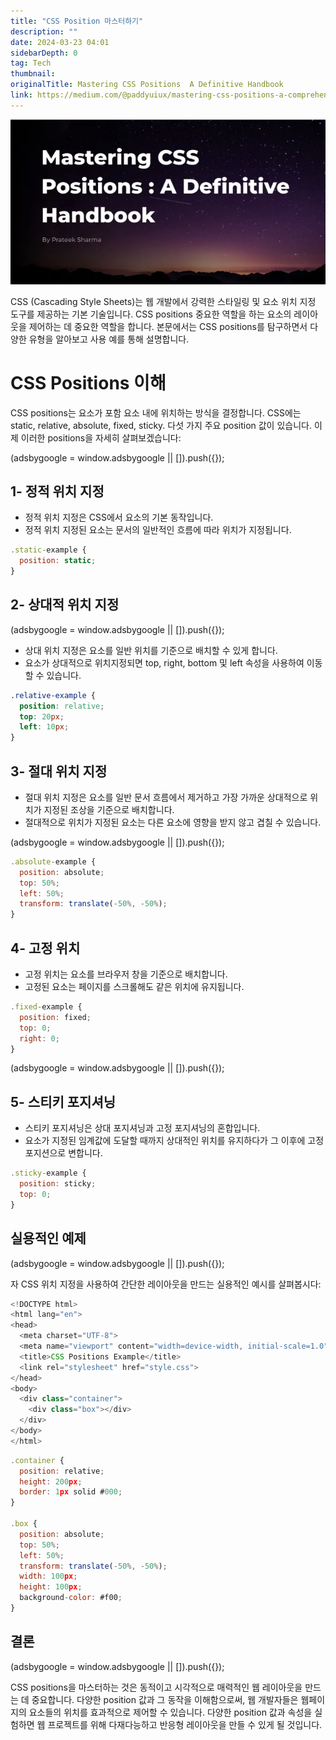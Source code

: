 ```yaml
---
title: "CSS Position 마스터하기"
description: ""
date: 2024-03-23 04:01
sidebarDepth: 0
tag: Tech
thumbnail:
originalTitle: Mastering CSS Positions  A Definitive Handbook
link: https://medium.com/@paddyuiux/mastering-css-positions-a-comprehensive-guide-41cfda95b7a6
---
```


<img src="./img/Mastering-CSS-Positions-:-A-Definitive-Handbook_0.png" />

CSS (Cascading Style Sheets)는 웹 개발에서 강력한 스타일링 및 요소 위치 지정 도구를 제공하는 기본 기술입니다. CSS positions 중요한 역할을 하는 요소의 레이아웃을 제어하는 데 중요한 역할을 합니다. 본문에서는 CSS positions를 탐구하면서 다양한 유형을 알아보고 사용 예를 통해 설명합니다.

# CSS Positions 이해

CSS positions는 요소가 포함 요소 내에 위치하는 방식을 결정합니다. CSS에는 static, relative, absolute, fixed, sticky. 다섯 가지 주요 position 값이 있습니다. 이제 이러한 positions을 자세히 살펴보겠습니다:

<!-- ui-log 수평형 -->

<ins class="adsbygoogle"
      style="display:block"
      data-ad-client="ca-pub-4877378276818686"
      data-ad-slot="9743150776"
      data-ad-format="auto"
      data-full-width-responsive="true"></ins>
<component is="script">
(adsbygoogle = window.adsbygoogle || []).push({});
</component>

## 1- 정적 위치 지정

- 정적 위치 지정은 CSS에서 요소의 기본 동작입니다.
- 정적 위치 지정된 요소는 문서의 일반적인 흐름에 따라 위치가 지정됩니다.

```js
.static-example {
  position: static;
}
```

## 2- 상대적 위치 지정

<!-- ui-log 수평형 -->

<ins class="adsbygoogle"
      style="display:block"
      data-ad-client="ca-pub-4877378276818686"
      data-ad-slot="9743150776"
      data-ad-format="auto"
      data-full-width-responsive="true"></ins>
<component is="script">
(adsbygoogle = window.adsbygoogle || []).push({});
</component>

- 상대 위치 지정은 요소를 일반 위치를 기준으로 배치할 수 있게 합니다.
- 요소가 상대적으로 위치지정되면 top, right, bottom 및 left 속성을 사용하여 이동할 수 있습니다.

```css
.relative-example {
  position: relative;
  top: 20px;
  left: 10px;
}
```

## 3- 절대 위치 지정

- 절대 위치 지정은 요소를 일반 문서 흐름에서 제거하고 가장 가까운 상대적으로 위치가 지정된 조상을 기준으로 배치합니다.
- 절대적으로 위치가 지정된 요소는 다른 요소에 영향을 받지 않고 겹칠 수 있습니다.

<!-- ui-log 수평형 -->

<ins class="adsbygoogle"
      style="display:block"
      data-ad-client="ca-pub-4877378276818686"
      data-ad-slot="9743150776"
      data-ad-format="auto"
      data-full-width-responsive="true"></ins>
<component is="script">
(adsbygoogle = window.adsbygoogle || []).push({});
</component>

```js
.absolute-example {
  position: absolute;
  top: 50%;
  left: 50%;
  transform: translate(-50%, -50%);
}
```

## 4- 고정 위치

- 고정 위치는 요소를 브라우저 창을 기준으로 배치합니다.
- 고정된 요소는 페이지를 스크롤해도 같은 위치에 유지됩니다.

```js
.fixed-example {
  position: fixed;
  top: 0;
  right: 0;
}
```

<!-- ui-log 수평형 -->

<ins class="adsbygoogle"
      style="display:block"
      data-ad-client="ca-pub-4877378276818686"
      data-ad-slot="9743150776"
      data-ad-format="auto"
      data-full-width-responsive="true"></ins>
<component is="script">
(adsbygoogle = window.adsbygoogle || []).push({});
</component>

## 5- 스티키 포지셔닝

- 스티키 포지셔닝은 상대 포지셔닝과 고정 포지셔닝의 혼합입니다.
- 요소가 지정된 임계값에 도달할 때까지 상대적인 위치를 유지하다가 그 이후에 고정 포지션으로 변합니다.

```js
.sticky-example {
  position: sticky;
  top: 0;
}
```

## 실용적인 예제

<!-- ui-log 수평형 -->

<ins class="adsbygoogle"
      style="display:block"
      data-ad-client="ca-pub-4877378276818686"
      data-ad-slot="9743150776"
      data-ad-format="auto"
      data-full-width-responsive="true"></ins>
<component is="script">
(adsbygoogle = window.adsbygoogle || []).push({});
</component>

자 CSS 위치 지정을 사용하여 간단한 레이아웃을 만드는 실용적인 예시를 살펴봅시다:

```js
<!DOCTYPE html>
<html lang="en">
<head>
  <meta charset="UTF-8">
  <meta name="viewport" content="width=device-width, initial-scale=1.0">
  <title>CSS Positions Example</title>
  <link rel="stylesheet" href="style.css">
</head>
<body>
  <div class="container">
    <div class="box"></div>
  </div>
</body>
</html>
```

```js
.container {
  position: relative;
  height: 200px;
  border: 1px solid #000;
}

.box {
  position: absolute;
  top: 50%;
  left: 50%;
  transform: translate(-50%, -50%);
  width: 100px;
  height: 100px;
  background-color: #f00;
}
```

## 결론

<!-- ui-log 수평형 -->

<ins class="adsbygoogle"
      style="display:block"
      data-ad-client="ca-pub-4877378276818686"
      data-ad-slot="9743150776"
      data-ad-format="auto"
      data-full-width-responsive="true"></ins>
<component is="script">
(adsbygoogle = window.adsbygoogle || []).push({});
</component>

CSS positions을 마스터하는 것은 동적이고 시각적으로 매력적인 웹 레이아웃을 만드는 데 중요합니다. 다양한 position 값과 그 동작을 이해함으로써, 웹 개발자들은 웹페이지의 요소들의 위치를 효과적으로 제어할 수 있습니다. 다양한 position 값과 속성을 실험하면 웹 프로젝트를 위해 다재다능하고 반응형 레이아웃을 만들 수 있게 될 것입니다.
